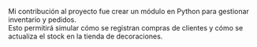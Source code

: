 
Mi contribución al proyecto fue crear un módulo en Python para gestionar inventario y pedidos.  
Esto permitirá simular cómo se registran compras de clientes y cómo se actualiza el stock en la tienda de decoraciones.
